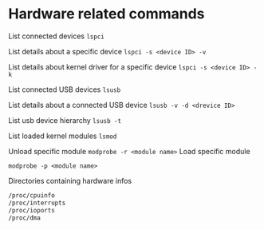 # Hardware related commands
List connected devices
```lspci```

List details about a specific device
```lspci -s <device ID> -v```

List details about kernel driver for a specific device
```lspci -s <device ID> -k```

List connected USB devices
```lsusb```

List details about a connected USB device
```lsusb -v -d <drevice ID>```

List usb device hierarchy
```lsusb -t```

List loaded kernel modules
```lsmod```

Unload specific module
```modprobe -r <module name>```
Load specific module

```modprobe -p <module name>```

Directories containing hardware infos
```bash
/proc/cpuinfo
/proc/interrupts
/proc/ioports
/proc/dma
```
